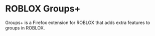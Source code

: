 # ROBLOX Groups+
Groups+ is a Firefox extension for ROBLOX that adds extra features to groups in ROBLOX.
